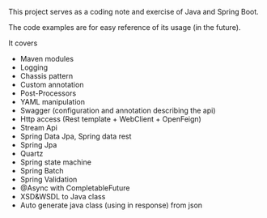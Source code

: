 This project serves as a coding note and exercise of Java and Spring Boot.

The code examples are for easy reference of its usage (in the future). 

It covers
* Maven modules
* Logging
* Chassis pattern
* Custom annotation
* Post-Processors
* YAML manipulation
* Swagger (configuration and annotation describing the api)
* Http access (Rest template + WebClient + OpenFeign)
* Stream Api
* Spring Data Jpa, Spring data rest
* Spring Jpa
* Quartz
* Spring state machine 
* Spring Batch
* Spring Validation
* @Async with CompletableFuture
* XSD&WSDL to Java class
* Auto generate java class (using in response) from json
